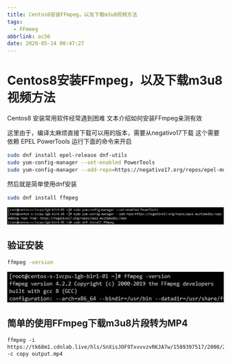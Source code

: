 ```yaml
---
title: Centos8安装FFmpeg，以及下载m3u8视频方法
tags:
  - FFmeeg
abbrlink: ac56
date: 2020-05-14 00:47:27
---
```

# Centos8安装FFmpeg，以及下载m3u8视频方法
Centos8 安装常用软件经常遇到困难 文本介绍如何安装FFmpeg亲测有效

这里由于，编译太麻烦直接下载可以用的版本，需要从negativo17下载
这个需要依赖 EPEL PowerTools 运行下面的命令来开启
```bash
sudo dnf install epel-release dnf-utils
sudo yum-config-manager --set-enabled PowerTools
sudo yum-config-manager --add-repo=https://negativo17.org/repos/epel-multimedia.repo
```


然后就是简单使用dnf安装

```bash
sudo dnf install ffmpeg
```
![截图](./2020-05-14-01-00-49.jpg)


## 验证安装

```bash
ffmpeg -version
```


![验证结果](./2020-05-14-01-02-03.jpg)

## 简单的使用FFmpeg下载m3u8片段转为MP4
```
ffmpeg -i https://tk68m1.cdnlab.live/hls/SnXisJOF9TxvvvzvRKJA7w/1589397517/2000/2970/2970.m3u8 -c copy output.mp4
```